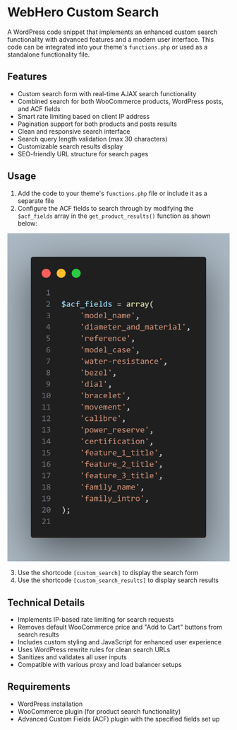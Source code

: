 # WebHero Custom Search

A WordPress code snippet that implements an enhanced custom search functionality with advanced features and a modern user interface. This code can be integrated into your theme's `functions.php` or used as a standalone functionality file.

## Features

- Custom search form with real-time AJAX search functionality
- Combined search for both WooCommerce products, WordPress posts, and ACF fields
- Smart rate limiting based on client IP address
- Pagination support for both products and posts results
- Clean and responsive search interface
- Search query length validation (max 30 characters)
- Customizable search results display
- SEO-friendly URL structure for search pages

## Usage

1. Add the code to your theme's `functions.php` file or include it as a separate file
2. Configure the ACF fields to search through by modifying the `$acf_fields` array in the `get_product_results()` function as shown below:

![ACF Fields Configuration](images/code.png)

3. Use the shortcode `[custom_search]` to display the search form
4. Use the shortcode `[custom_search_results]` to display search results

## Technical Details

- Implements IP-based rate limiting for search requests
- Removes default WooCommerce price and "Add to Cart" buttons from search results
- Includes custom styling and JavaScript for enhanced user experience
- Uses WordPress rewrite rules for clean search URLs
- Sanitizes and validates all user inputs
- Compatible with various proxy and load balancer setups

## Requirements

- WordPress installation
- WooCommerce plugin (for product search functionality)
- Advanced Custom Fields (ACF) plugin with the specified fields set up